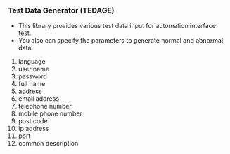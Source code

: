 ### Test Data Generator (TEDAGE)
- This library provides various test data input for automation interface test.
- You also can specify the parameters to generate normal and abnormal data.
1. language
1. user name
1. password
1. full name
1. address
1. email address
1. telephone number
1. mobile phone number
1. post code
1. ip address
1. port
1. common description